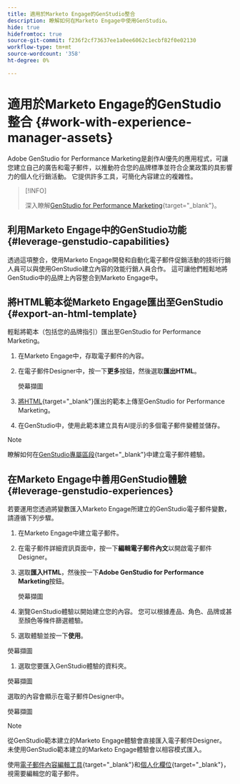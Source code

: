 ```yaml
---
title: 適用於Marketo Engage的GenStudio整合
description: 瞭解如何在Marketo Engage中使用GenStudio。
hide: true
hidefromtoc: true
source-git-commit: f236f2cf73637ee1a0ee6062c1ecbf82f0e02130
workflow-type: tm+mt
source-wordcount: '358'
ht-degree: 0%

---
```


# 適用於Marketo Engage的GenStudio整合 {#work-with-experience-manager-assets}

Adobe GenStudio for Performance Marketing是創作AI優先的應用程式，可讓您建立自己的廣告和電子郵件，以推動符合您的品牌標準並符合企業政策的具影響力的個人化行銷活動。 它提供許多工具，可簡化內容建立的複雜性。

>[!INFO]
>
>深入瞭解[GenStudio for Performance Marketing](https://experienceleague.adobe.com/zh-hant/docs/genstudio-for-performance-marketing/user-guide/home){target="_blank"}。

## 利用Marketo Engage中的GenStudio功能 {#leverage-genstudio-capabilities}

透過這項整合，使用Marketo Engage開發和自動化電子郵件促銷活動的技術行銷人員可以與使用GenStudio建立內容的效能行銷人員合作。 這可讓他們輕鬆地將GenStudio中的品牌上內容整合到Marketo Engage中。

## 將HTML範本從Marketo Engage匯出至GenStudio {#export-an-html-template}

輕鬆將範本（包括您的品牌指引）匯出至GenStudio for Performance Marketing。

1. 在Marketo Engage中，存取電子郵件的內容。

1. 在電子郵件Designer中，按一下&#x200B;**更多**&#x200B;按鈕，然後選取&#x200B;**匯出HTML**。

   熒幕擷圖

1. [將HTML](https://experienceleague.adobe.com/zh-hant/docs/genstudio-for-performance-marketing/user-guide/content/templates/use-templates#templates-from-ajo-and-marketo){target="_blank"}匯出的範本上傳至GenStudio for Performance Marketing。

1. 在GenStudio中，使用此範本建立具有AI提示的多個電子郵件變體並儲存。

>[!NOTE]
>
>瞭解如何在[GenStudio專屬區段](https://experienceleague.adobe.com/zh-hant/docs/genstudio-for-performance-marketing/user-guide/create/create-email-experience){target="_blank"}中建立電子郵件體驗。

## 在Marketo Engage中善用GenStudio體驗 {#leverage-genstudio-experiences}

若要運用您透過將變數匯入Marketo Engage所建立的GenStudio電子郵件變數，請遵循下列步驟。

1. 在Marketo Engage中建立電子郵件。

1. 在電子郵件詳細資訊頁面中，按一下&#x200B;**編輯電子郵件內文**&#x200B;以開啟電子郵件Designer。

1. 選取&#x200B;**匯入HTML**，然後按一下&#x200B;**Adobe GenStudio for Performance Marketing**&#x200B;按鈕。

   熒幕擷圖

1. 瀏覽GenStudio體驗以開始建立您的內容。 您可以根據產品、角色、品牌或甚至顏色等條件篩選體驗。

1. 選取體驗並按一下&#x200B;**使用**。

熒幕擷圖

1. 選取您要匯入GenStudio體驗的資料夾。

熒幕擷圖

選取的內容會顯示在電子郵件Designer中。

熒幕擷圖

>[!NOTE]
>
>從GenStudio範本建立的Marketo Engage體驗會直接匯入電子郵件Designer。 未使用GenStudio範本建立的Marketo Engage體驗會以相容模式匯入。

使用[電子郵件內容編輯工具](/help/marketo/product-docs/email-marketing/email-designer/email-authoring.md#add-structure-and-content){target="_blank"}和[個人化欄位](/help/marketo/product-docs/email-marketing/email-designer/email-authoring.md#personalize-content){target="_blank"}，視需要編輯您的電子郵件。
